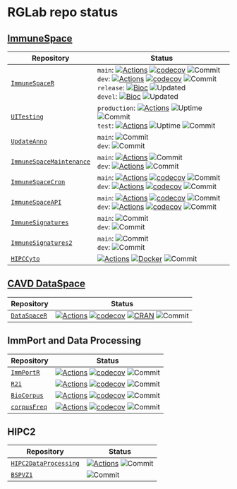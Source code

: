 # RGLab repo status

## [ImmuneSpace](https://immunespace.org/)

| Repository | Status |
| ---- | ------ |
| [`ImmuneSpaceR`](https://github.com/RGLab/ImmuneSpaceR) | `main`: [![Actions](https://github.com/RGLab/ImmuneSpaceR/workflows/R-CMD-check/badge.svg?branch=main)](https://github.com/RGLab/ImmuneSpaceR/actions?query=branch:main) [![codecov](https://codecov.io/gh/RGLab/ImmuneSpaceR/branch/main/graph/badge.svg)](https://codecov.io/gh/RGLab/ImmuneSpaceR/branch/main) ![Commit](https://img.shields.io/github/last-commit/RGLab/ImmuneSpaceR/main)<br>`dev`: [![Actions](https://github.com/RGLab/ImmuneSpaceR/workflows/R-CMD-check/badge.svg?branch=dev)](https://github.com/RGLab/ImmuneSpaceR/actions?query=branch:dev) [![codecov](https://codecov.io/gh/RGLab/ImmuneSpaceR/branch/dev/graph/badge.svg)](https://codecov.io/gh/RGLab/ImmuneSpaceR/branch/dev) ![Commit](https://img.shields.io/github/last-commit/RGLab/ImmuneSpaceR/dev)<br>`release`: [![Bioc](http://www.bioconductor.org/shields/build/release/bioc/ImmuneSpaceR.svg)](https://bioconductor.org/checkResults/release/bioc-LATEST/ImmuneSpaceR) ![Updated](https://bioconductor.org/shields/lastcommit/release/bioc/ImmuneSpaceR.svg) <br>`devel`: [![Bioc](http://www.bioconductor.org/shields/build/devel/bioc/ImmuneSpaceR.svg)](https://bioconductor.org/checkResults/devel/bioc-LATEST/ImmuneSpaceR) ![Updated](https://bioconductor.org/shields/lastcommit/devel/bioc/ImmuneSpaceR.svg) |
| [`UITesting`](https://github.com/RGLab/UITesting) | `production`: [![Actions](https://github.com/RGLab/UITesting/workflows/UITesting/badge.svg?branch=main)](https://github.com/RGLab/UITesting/actions?query=branch:main) ![Uptime](https://img.shields.io/uptimerobot/status/m777059647-11e17c1ae988b2310ead19df) ![Commit](https://img.shields.io/github/last-commit/RGLab/UITesting/main)<br>`test`: [![Actions](https://github.com/RGLab/UITesting/workflows/UITesting/badge.svg?branch=dev)](https://github.com/RGLab/UITesting/actions?query=branch:dev) ![Uptime](https://img.shields.io/uptimerobot/status/m777059648-609496c1c4c8d47df14b58a2) ![Commit](https://img.shields.io/github/last-commit/RGLab/UITesting/dev) |
| [`UpdateAnno`](https://github.com/RGLab/UpdateAnno) | `main`: ![Commit](https://img.shields.io/github/last-commit/RGLab/UpdateAnno/main)<br>`dev`: ![Commit](https://img.shields.io/github/last-commit/RGLab/UpdateAnno/dev) |
| [`ImmuneSpaceMaintenance`](https://github.com/RGLab/ImmuneSpaceMaintenance) | `main`: [![Actions](https://github.com/RGLab/ImmuneSpaceMaintenance/workflows/R-CMD-check-plus/badge.svg?branch=main)](https://github.com/RGLab/ImmuneSpaceMaintenance/actions?query=branch:main) ![Commit](https://img.shields.io/github/last-commit/RGLab/ImmuneSpaceMaintenance/main)<br>`dev`: [![Actions](https://github.com/RGLab/ImmuneSpaceMaintenance/workflows/R-CMD-check-plus/badge.svg?branch=dev)](https://github.com/RGLab/ImmuneSpaceMaintenance/actions?query=branch:dev) ![Commit](https://img.shields.io/github/last-commit/RGLab/ImmuneSpaceMaintenance/dev) |
| [`ImmuneSpaceCron`](https://github.com/RGLab/ImmuneSpaceCron) | `main`: [![Actions](https://github.com/RGLab/ImmuneSpaceCron/workflows/R-CMD-check/badge.svg?branch=main)](https://github.com/RGLab/ImmuneSpaceCron/actions?query=branch:main) [![codecov](https://codecov.io/gh/RGLab/ImmuneSpaceCron/branch/main/graph/badge.svg)](https://codecov.io/gh/RGLab/ImmuneSpaceCron?branch=main) ![Commit](https://img.shields.io/github/last-commit/RGLab/ImmuneSpaceCron/main)<br>`dev`: [![Actions](https://github.com/RGLab/ImmuneSpaceCron/workflows/R-CMD-check/badge.svg?branch=dev)](https://github.com/RGLab/ImmuneSpaceCron/actions?query=branch:dev) [![codecov](https://codecov.io/gh/RGLab/ImmuneSpaceCron/branch/dev/graph/badge.svg)](https://codecov.io/gh/RGLab/ImmuneSpaceCron?branch=dev) ![Commit](https://img.shields.io/github/last-commit/RGLab/ImmuneSpaceCron/dev) |
| [`ImmuneSpaceAPI`](https://github.com/RGLab/ImmuneSpaceAPI) | `main`: [![Actions](https://github.com/RGLab/ImmuneSpaceAPI/workflows/R-CMD-check/badge.svg?branch=main)](https://github.com/RGLab/ImmuneSpaceAPI/actions?query=branch:main) [![codecov](https://codecov.io/gh/RGLab/ImmuneSpaceAPI/branch/main/graph/badge.svg)](https://codecov.io/gh/RGLab/ImmuneSpaceAPI?branch=main) ![Commit](https://img.shields.io/github/last-commit/RGLab/ImmuneSpaceAPI/main)<br>`dev`: [![Actions](https://github.com/RGLab/ImmuneSpaceAPI/workflows/R-CMD-check/badge.svg?branch=dev)](https://github.com/RGLab/ImmuneSpaceAPI/actions?query=branch:dev) [![codecov](https://codecov.io/gh/RGLab/ImmuneSpaceAPI/branch/dev/graph/badge.svg)](https://codecov.io/gh/RGLab/ImmuneSpaceAPI?branch=dev) ![Commit](https://img.shields.io/github/last-commit/RGLab/ImmuneSpaceAPI/dev) |
| [`ImmuneSignatures`](https://github.com/RGLab/ImmuneSignatures) | `main`: ![Commit](https://img.shields.io/github/last-commit/RGLab/ImmuneSignatures/main)<br>`dev`: ![Commit](https://img.shields.io/github/last-commit/RGLab/ImmuneSignatures/dev) |
| [`ImmuneSignatures2`](https://github.com/RGLab/ImmuneSignatures2) | `main`: ![Commit](https://img.shields.io/github/last-commit/RGLab/ImmuneSignatures2/main)<br>`dev`: ![Commit](https://img.shields.io/github/last-commit/RGLab/ImmuneSignatures2/dev) |
| [`HIPCCyto`](https://github.com/RGLab/HIPCCyto) | [![Actions](https://github.com/RGLab/HIPCCyto/workflows/R-CMD-check/badge.svg)](https://github.com/RGLab/HIPCCyto/actions) [![Docker](https://img.shields.io/docker/cloud/build/rglab/hipccyto.svg)](https://hub.docker.com/r/rglab/hipccyto) ![Commit](https://img.shields.io/github/last-commit/rglab/hipccyto) |


## [CAVD DataSpace](https://dataspace.cavd.org/)

| Repository | Status |
| ---- | ------ |
| [`DataSpaceR`](https://github.com/ropensci/DataSpaceR) | [![Actions](https://github.com/ropensci/DataSpaceR/workflows/R-CMD-check/badge.svg)](https://github.com/ropensci/DataSpaceR/actions) [![codecov](https://codecov.io/gh/ropensci/DataSpaceR/branch/main/graph/badge.svg)](https://codecov.io/gh/ropensci/DataSpaceR/branch/main) [![CRAN](https://cranchecks.info/badges/worst/DataSpaceR)](https://cran.r-project.org/web/checks/check_results_DataSpaceR.html) ![Commit](https://img.shields.io/github/last-commit/ropensci/DataSpaceR) |


## ImmPort and Data Processing

| Repository | Status |
| ---- | ------ |
| [`ImmPortR`](https://github.com/RGLab/ImmPortR) | [![Actions](https://github.com/RGLab/ImmPortR/workflows/R-CMD-check/badge.svg)](https://github.com/RGLab/ImmPortR/actions) [![codecov](https://codecov.io/gh/RGLab/ImmPortR/branch/main/graph/badge.svg)](https://codecov.io/github/RGLab/ImmPortR?branch=main) ![Commit](https://img.shields.io/github/last-commit/RGLab/ImmPortR) |
| [`R2i`](https://github.com/RGLab/R2i) | [![Actions](https://github.com/RGLab/R2i/workflows/R-CMD-check/badge.svg)](https://github.com/RGLab/R2i/actions) [![codecov](https://codecov.io/gh/RGLab/R2i/branch/main/graph/badge.svg)](https://codecov.io/gh/RGLab/R2i?branch=main) ![Commit](https://img.shields.io/github/last-commit/RGLab/R2i) |
| [`BioCorpus`](https://github.com/RGLab/BioCorpus) | [![Actions](https://github.com/RGLab/BioCorpus/workflows/R-CMD-check/badge.svg)](https://github.com/RGLab/BioCorpus/actions) [![codecov](https://codecov.io/gh/RGLab/BioCorpus/branch/main/graph/badge.svg)](https://codecov.io/gh/RGLab/BioCorpus?branch=main) ![Commit](https://img.shields.io/github/last-commit/RGLab/BioCorpus) |
| [`corpusFreq`](https://github.com/RGLab/corpusFreq) | [![Actions](https://github.com/RGLab/corpusFreq/workflows/R-CMD-check/badge.svg)](https://github.com/RGLab/corpusFreq/actions) [![codecov](https://codecov.io/gh/RGLab/corpusFreq/branch/main/graph/badge.svg)](https://codecov.io/gh/RGLab/corpusFreq?branch=main) ![Commit](https://img.shields.io/github/last-commit/RGLab/corpusFreq) |


## HIPC2

| Repository | Status |
| ---- | ------ |
| [`HIPC2DataProcessing`](https://github.com/RGLab/HIPC2DataProcessing) | [![Actions](https://github.com/RGLab/HIPC2DataProcessing/workflows/R-CMD-check/badge.svg)](https://github.com/RGLab/HIPC2DataProcessing/actions) ![Commit](https://img.shields.io/github/last-commit/RGLab/HIPC2DataProcessing) |
| [`BSPVZ1`](https://github.com/RGLab/BSPVZ1) | ![Commit](https://img.shields.io/github/last-commit/RGLab/BSPVZ1) |
